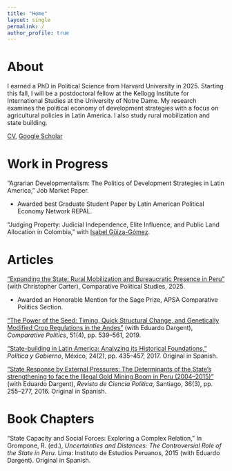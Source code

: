 ```yaml
---
title: "Home"
layout: single
permalink: /
author_profile: true
---
```


# About
  I earned a PhD in Political Science from Harvard University in 2025. Starting this fall, I will be a postdoctoral fellow at the Kellogg Institute for International Studies at the University of Notre Dame. My research examines the political economy of development strategies with a focus on agricultural policies in Latin America. I also study rural mobilization and state building.

[CV](https://www.dropbox.com/scl/fi/ku1iwtv2ouob4ptab9xix/main.pdf?rlkey=vi5fjl8g0w55oezc21fscveyb&e=1&st=9cad2az0&dl=0), [Google Scholar](https://scholar.google.com/citations?user=yd1nJHIAAAAJ&hl=en&authuser=1)

# Work in Progress
“Agrarian Developmentalism: The Politics of Development Strategies in Latin America,” Job Market Paper.
- Awarded best Graduate Student Paper by Latin American Political Economy Network REPAL.

“Judging Property: Judicial Independence, Elite Influence, and Public Land Allocation in Colombia,” with [Isabel Güiza-Gómez](https://isabelguizag.com/).

# Articles
[“Expanding the State: Rural Mobilization and Bureaucratic Presence in Peru”](https://journals.sagepub.com/doi/abs/10.1177/00104140251349660) (with Christopher Carter), Comparative Political Studies, 2025.
- Awarded an Honorable Mention for the Sage Prize, APSA Comparative Politics Section.

[“The Power of the Seed: Timing, Quick Structural Change, and Genetically Modified Crop Regulations in the Andes”](https://www.ingentaconnect.com/content/cuny/cp/2019/00000051/00000004/art00004) (with Eduardo Dargent), _Comparative Politics_, 51(4), pp. 539–561, 2019.  

[“State-building in Latin America: Analyzing its Historical Foundations,”](http://www.scielo.org.mx/scielo.php?script=sci_arttext&pid=S1665-20372017000200435) _Política y Gobierno_, México, 24(2), pp. 435–457, 2017. Original in Spanish.  

[“State Response by External Pressures: The Determinants of the State’s strengthening to face the Illegal Gold Mining Boom in Peru (2004–2015)”](https://scielo.conicyt.cl/scielo.php?script=sci_abstract&pid=S0718-090X2016000300003&lng=es&nrm=iso&tlng=en) (with Eduardo Dargent), _Revista de Ciencia Política_, Santiago, 36(3), pp. 255–277, 2016. Original in Spanish.  

# Book Chapters
“State Capacity and Social Forces: Exploring a Complex Relation,” In Grompone, R. (ed.), _Uncertainties and Distances: The Controversial Role of the State in Peru_. Lima: Instituto de Estudios Peruanos, 2015 (with Eduardo Dargent). Original in Spanish.
